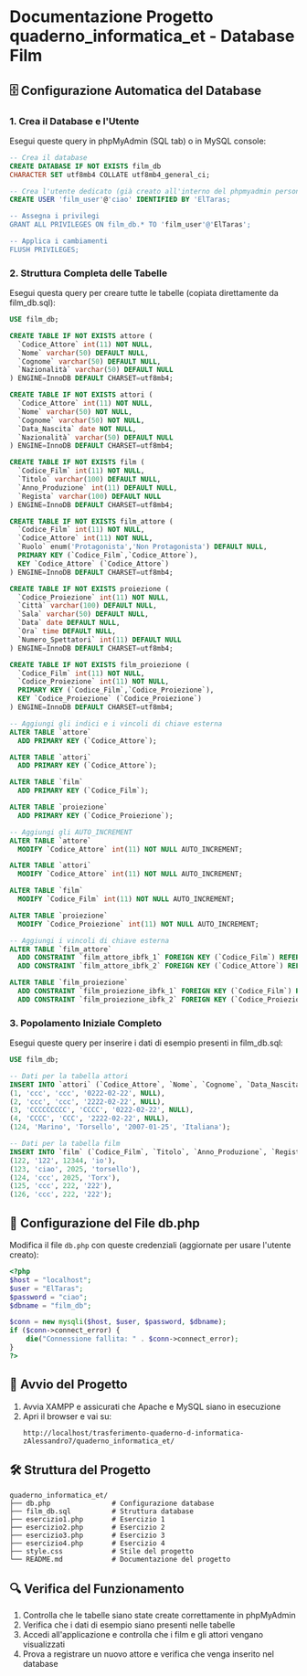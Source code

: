 # Documentazione Progetto quaderno_informatica_et - Database Film

## 🗄️ Configurazione Automatica del Database

### 1. Crea il Database e l'Utente
Esegui queste query in phpMyAdmin (SQL tab) o in MySQL console:

```sql
-- Crea il database
CREATE DATABASE IF NOT EXISTS film_db 
CHARACTER SET utf8mb4 COLLATE utf8mb4_general_ci;

-- Crea l'utente dedicato (già creato all'interno del phpmyadmin personale)
CREATE USER 'film_user'@'ciao' IDENTIFIED BY 'ElTaras;

-- Assegna i privilegi
GRANT ALL PRIVILEGES ON film_db.* TO 'film_user'@'ElTaras';

-- Applica i cambiamenti
FLUSH PRIVILEGES;
```

### 2. Struttura Completa delle Tabelle
Esegui questa query per creare tutte le tabelle (copiata direttamente da film_db.sql):

```sql
USE film_db;

CREATE TABLE IF NOT EXISTS attore (
  `Codice_Attore` int(11) NOT NULL,
  `Nome` varchar(50) DEFAULT NULL,
  `Cognome` varchar(50) DEFAULT NULL,
  `Nazionalità` varchar(50) DEFAULT NULL
) ENGINE=InnoDB DEFAULT CHARSET=utf8mb4;

CREATE TABLE IF NOT EXISTS attori (
  `Codice_Attore` int(11) NOT NULL,
  `Nome` varchar(50) NOT NULL,
  `Cognome` varchar(50) NOT NULL,
  `Data_Nascita` date NOT NULL,
  `Nazionalità` varchar(50) DEFAULT NULL
) ENGINE=InnoDB DEFAULT CHARSET=utf8mb4;

CREATE TABLE IF NOT EXISTS film (
  `Codice_Film` int(11) NOT NULL,
  `Titolo` varchar(100) DEFAULT NULL,
  `Anno_Produzione` int(11) DEFAULT NULL,
  `Regista` varchar(100) DEFAULT NULL
) ENGINE=InnoDB DEFAULT CHARSET=utf8mb4;

CREATE TABLE IF NOT EXISTS film_attore (
  `Codice_Film` int(11) NOT NULL,
  `Codice_Attore` int(11) NOT NULL,
  `Ruolo` enum('Protagonista','Non Protagonista') DEFAULT NULL,
  PRIMARY KEY (`Codice_Film`,`Codice_Attore`),
  KEY `Codice_Attore` (`Codice_Attore`)
) ENGINE=InnoDB DEFAULT CHARSET=utf8mb4;

CREATE TABLE IF NOT EXISTS proiezione (
  `Codice_Proiezione` int(11) NOT NULL,
  `Città` varchar(100) DEFAULT NULL,
  `Sala` varchar(50) DEFAULT NULL,
  `Data` date DEFAULT NULL,
  `Ora` time DEFAULT NULL,
  `Numero_Spettatori` int(11) DEFAULT NULL
) ENGINE=InnoDB DEFAULT CHARSET=utf8mb4;

CREATE TABLE IF NOT EXISTS film_proiezione (
  `Codice_Film` int(11) NOT NULL,
  `Codice_Proiezione` int(11) NOT NULL,
  PRIMARY KEY (`Codice_Film`,`Codice_Proiezione`),
  KEY `Codice_Proiezione` (`Codice_Proiezione`)
) ENGINE=InnoDB DEFAULT CHARSET=utf8mb4;

-- Aggiungi gli indici e i vincoli di chiave esterna
ALTER TABLE `attore`
  ADD PRIMARY KEY (`Codice_Attore`);

ALTER TABLE `attori`
  ADD PRIMARY KEY (`Codice_Attore`);

ALTER TABLE `film`
  ADD PRIMARY KEY (`Codice_Film`);

ALTER TABLE `proiezione`
  ADD PRIMARY KEY (`Codice_Proiezione`);

-- Aggiungi gli AUTO_INCREMENT
ALTER TABLE `attore`
  MODIFY `Codice_Attore` int(11) NOT NULL AUTO_INCREMENT;

ALTER TABLE `attori`
  MODIFY `Codice_Attore` int(11) NOT NULL AUTO_INCREMENT;

ALTER TABLE `film`
  MODIFY `Codice_Film` int(11) NOT NULL AUTO_INCREMENT;

ALTER TABLE `proiezione`
  MODIFY `Codice_Proiezione` int(11) NOT NULL AUTO_INCREMENT;

-- Aggiungi i vincoli di chiave esterna
ALTER TABLE `film_attore`
  ADD CONSTRAINT `film_attore_ibfk_1` FOREIGN KEY (`Codice_Film`) REFERENCES `film` (`Codice_Film`),
  ADD CONSTRAINT `film_attore_ibfk_2` FOREIGN KEY (`Codice_Attore`) REFERENCES `attore` (`Codice_Attore`);

ALTER TABLE `film_proiezione`
  ADD CONSTRAINT `film_proiezione_ibfk_1` FOREIGN KEY (`Codice_Film`) REFERENCES `film` (`Codice_Film`),
  ADD CONSTRAINT `film_proiezione_ibfk_2` FOREIGN KEY (`Codice_Proiezione`) REFERENCES `proiezione` (`Codice_Proiezione`);
```

### 3. Popolamento Iniziale Completo
Esegui queste query per inserire i dati di esempio presenti in film_db.sql:

```sql
USE film_db;

-- Dati per la tabella attori
INSERT INTO `attori` (`Codice_Attore`, `Nome`, `Cognome`, `Data_Nascita`, `Nazionalità`) VALUES
(1, 'ccc', 'ccc', '0222-02-22', NULL),
(2, 'ccc', 'ccc', '2222-02-22', NULL),
(3, 'CCCCCCCCC', 'CCCC', '0222-02-22', NULL),
(4, 'CCCC', 'CCC', '2222-02-22', NULL),
(124, 'Marino', 'Torsello', '2007-01-25', 'Italiana');

-- Dati per la tabella film
INSERT INTO `film` (`Codice_Film`, `Titolo`, `Anno_Produzione`, `Regista`) VALUES
(122, '122', 12344, 'io'),
(123, 'ciao', 2025, 'torsello'),
(124, 'ccc', 2025, 'Torx'),
(125, 'ccc', 222, '222'),
(126, 'ccc', 222, '222');
```

## 🔧 Configurazione del File db.php

Modifica il file `db.php` con queste credenziali (aggiornate per usare l'utente creato):

```php
<?php
$host = "localhost";
$user = "ElTaras";
$password = "ciao";
$dbname = "film_db";

$conn = new mysqli($host, $user, $password, $dbname);
if ($conn->connect_error) {
    die("Connessione fallita: " . $conn->connect_error);
}
?>
```

## 🚀 Avvio del Progetto

1. Avvia XAMPP e assicurati che Apache e MySQL siano in esecuzione
2. Apri il browser e vai su:
   ```
   http://localhost/trasferimento-quaderno-d-informatica-zAlessandro7/quaderno_informatica_et/
   ```

## 🛠️ Struttura del Progetto

```
quaderno_informatica_et/
├── db.php               # Configurazione database
├── film_db.sql          # Struttura database
├── esercizio1.php       # Esercizio 1
├── esercizio2.php       # Esercizio 2
├── esercizio3.php       # Esercizio 3
├── esercizio4.php       # Esercizio 4
├── style.css            # Stile del progetto
└── README.md            # Documentazione del progetto
```

## 🔍 Verifica del Funzionamento

1. Controlla che le tabelle siano state create correttamente in phpMyAdmin
2. Verifica che i dati di esempio siano presenti nelle tabelle
3. Accedi all'applicazione e controlla che i film e gli attori vengano visualizzati
4. Prova a registrare un nuovo attore e verifica che venga inserito nel database
